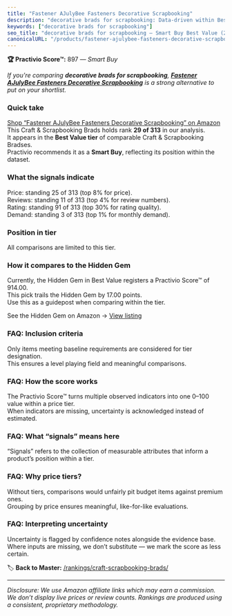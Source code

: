 ```yaml
---
title: "Fastener AJulyBee Fasteners Decorative Scrapbooking"
description: "decorative brads for scrapbooking: Data-driven within Best Value ranking using the Practivio Score™. Positioned by quality, value, demand, findability, momentu…"
keywords: ["decorative brads for scrapbooking"]
seo_title: "decorative brads for scrapbooking — Smart Buy Best Value (2025)"
canonicalURL: "/products/fastener-ajulybee-fasteners-decorative-scrapbooking-B08MPRHKP6/"
---
```


**🏆 Practivio Score™:** 897 — _Smart Buy_


*If you're comparing **decorative brads for scrapbooking**, **[Fastener AJulyBee Fasteners Decorative Scrapbooking](https://www.amazon.com/dp/B08MPRHKP6?tag=practivio-20)** is a strong alternative to put on your shortlist.*
### Quick take
[Shop “Fastener AJulyBee Fasteners Decorative Scrapbooking” on Amazon](https://www.amazon.com/dp/B08MPRHKP6?tag=practivio-20)
This Craft & Scrapbooking Brads holds rank **29 of 313** in our analysis.  
It appears in the **Best Value tier** of comparable Craft & Scrapbooking Bradses.  
Practivio recommends it as a **Smart Buy**, reflecting its position within the dataset.

### What the signals indicate
Price: standing 25 of 313 (top 8% for price).  
Reviews: standing 11 of 313 (top 4% for review numbers).  
Rating: standing 91 of 313 (top 30% for rating quality).  
Demand: standing 3 of 313 (top 1% for monthly demand).

### Position in tier
All comparisons are limited to this tier.

### How it compares to the Hidden Gem
Currently, the Hidden Gem in Best Value registers a Practivio Score™ of 914.00.  
This pick trails the Hidden Gem by 17.00 points.  
Use this as a guidepost when comparing within the tier.  

See the Hidden Gem on Amazon → [View listing](https://www.amazon.com/dp/B08BKGLB16?tag=practivio-20)

### FAQ: Inclusion criteria
Only items meeting baseline requirements are considered for tier designation.  
This ensures a level playing field and meaningful comparisons.

### FAQ: How the score works
The Practivio Score™ turns multiple observed indicators into one 0–100 value within a price tier.  
When indicators are missing, uncertainty is acknowledged instead of estimated.

### FAQ: What “signals” means here
“Signals” refers to the collection of measurable attributes that inform a product’s position within a tier.

### FAQ: Why price tiers?
Without tiers, comparisons would unfairly pit budget items against premium ones.  
Grouping by price ensures meaningful, like-for-like evaluations.

### FAQ: Interpreting uncertainty
Uncertainty is flagged by confidence notes alongside the evidence base.  
Where inputs are missing, we don’t substitute — we mark the score as less certain.


🏷️ **Back to Master:** [/rankings/craft-scrapbooking-brads/](/rankings/craft-scrapbooking-brads/)

---
_Disclosure: We use Amazon affiliate links which may earn a commission. We don’t display live prices or review counts. Rankings are produced using a consistent, proprietary methodology._
